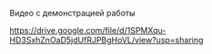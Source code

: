 Видео с демонстрацией работы

https://drive.google.com/file/d/1SPMXqu-HD3SxhZnOaD5jdUfRJPBgHoVL/view?usp=sharing
